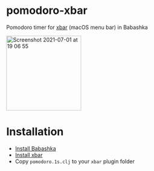 # pomodoro-xbar
Pomodoro timer for [xbar](https://xbarapp.com/) (macOS menu bar) in Babashka

<img width="198" alt="Screenshot 2021-07-01 at 19 06 55" src="https://user-images.githubusercontent.com/1889355/124121782-828f0b80-da9f-11eb-9b1c-2714e9ab08ef.png">

# Installation
- [Install Babashka](https://github.com/babashka/babashka#quickstart)
- [Install xbar](https://github.com/matryer/xbar#install)
- Copy `pomodoro.1s.clj` to your `xbar` plugin folder
